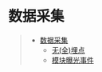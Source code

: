 # 数据采集
>   * [ 数据采集 ](./docs/js-track.md)
>       * [ 无(全)埋点 ](./docs/js-track-codeless.md)
>       * [ 模块曝光事件 ](./docs/js-track-expose.md)
